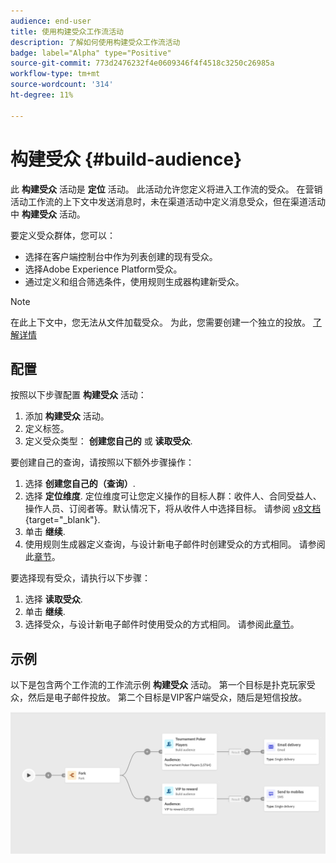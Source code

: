 ```yaml
---
audience: end-user
title: 使用构建受众工作流活动
description: 了解如何使用构建受众工作流活动
badge: label="Alpha" type="Positive"
source-git-commit: 773d2476232f4e0609346f4f4518c3250c26985a
workflow-type: tm+mt
source-wordcount: '314'
ht-degree: 11%

---
```



# 构建受众 {#build-audience}

此 **构建受众** 活动是 **定位** 活动。 此活动允许您定义将进入工作流的受众。 在营销活动工作流的上下文中发送消息时，未在渠道活动中定义消息受众，但在渠道活动中 **构建受众** 活动。

要定义受众群体，您可以：

* 选择在客户端控制台中作为列表创建的现有受众。
* 选择Adobe Experience Platform受众。
* 通过定义和组合筛选条件，使用规则生成器构建新受众。

>[!NOTE]
>
>在此上下文中，您无法从文件加载受众。 为此，您需要创建一个独立的投放。 [了解详情](../../audience/about-audiences.md)

<!--
The **Build audience** activity can be placed at the beginning of the workflow or after any other activity. Any activity can be placed after the **Build audience**.
-->

## 配置

按照以下步骤配置 **构建受众** 活动：

1. 添加 **构建受众** 活动。
1. 定义标签。
1. 定义受众类型： **创建您自己的** 或 **读取受众**.

要创建自己的查询，请按照以下额外步骤操作：

1. 选择 **创建您自己的（查询）**.
1. 选择 **定位维度**. 定位维度可让您定义操作的目标人群：收件人、合同受益人、操作人员、订阅者等。默认情况下，将从收件人中选择目标。 请参阅 [v8文档](https://experienceleague.adobe.com/docs/campaign/automation/workflows/introduction/wf-type/targeting-workflows.html#targeting-and-filtering-dimensions){target="_blank"}.
1. 单击 **继续**.
1. 使用规则生成器定义查询，与设计新电子邮件时创建受众的方式相同。 请参阅此[章节](../../audience/segment-builder.md)。

要选择现有受众，请执行以下步骤：

1. 选择 **读取受众**.
1. 单击 **继续**.
1. 选择受众，与设计新电子邮件时使用受众的方式相同。 请参阅此[章节](../../audience/add-audience.md)。

## 示例

以下是包含两个工作流的工作流示例 **构建受众** 活动。 第一个目标是扑克玩家受众，然后是电子邮件投放。 第二个目标是VIP客户端受众，随后是短信投放。

![](../assets/workflow-audience-example.png)